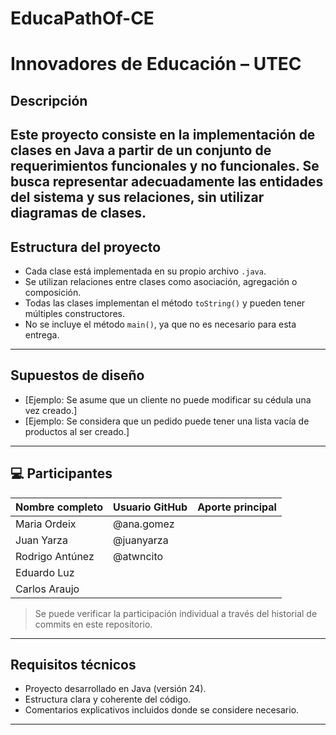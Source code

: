 # EducaPathOf-CE
# Innovadores de Educación  – UTEC
##  Descripción
Este proyecto consiste en la implementación de clases en Java a
partir de un conjunto de requerimientos funcionales y no
funcionales. Se busca representar adecuadamente las entidades del
sistema y sus relaciones, sin utilizar diagramas de clases. 
---
##  Estructura del proyecto
- Cada clase está implementada en su propio archivo `.java`. 
- Se utilizan relaciones entre clases como asociación, agregación o composición. 
- Todas las clases implementan el método `toString()` y pueden tener múltiples constructores. 
- No se incluye el método `main()`, ya que no es necesario para esta entrega. 
---
## Supuestos de diseño 
- [Ejemplo: Se asume que un cliente no puede modificar su cédula una vez creado.]
- [Ejemplo: Se considera que un pedido puede tener una lista vacía de productos al ser creado.]  
---
## 💻 Participantes

| Nombre completo | Usuario GitHub | Aporte principal |
|-----------------|----------------|------------------|
| Maria Ordeix    | @ana.gomez     |                  |
| Juan Yarza      | @juanyarza     |                  |
| Rodrigo Antúnez | @atwncito      |                  |
| Eduardo Luz     |                |                  |
| Carlos Araujo   |                |                  |

> Se puede verificar la participación individual a través del
historial de commits en este repositorio. 
---
## Requisitos técnicos 
- Proyecto desarrollado en Java (versión 24). 
- Estructura clara y coherente del código. 
- Comentarios explicativos incluidos donde se considere necesario.
--- 